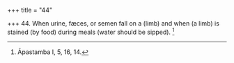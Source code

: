 +++
title = "44"

+++
44. When urine, fæces, or semen fall on a (limb) and when (a limb) is stained (by food) during meals (water should be sipped). [^36] 


[^36]:  Āpastamba I, 5, 16, 14.
